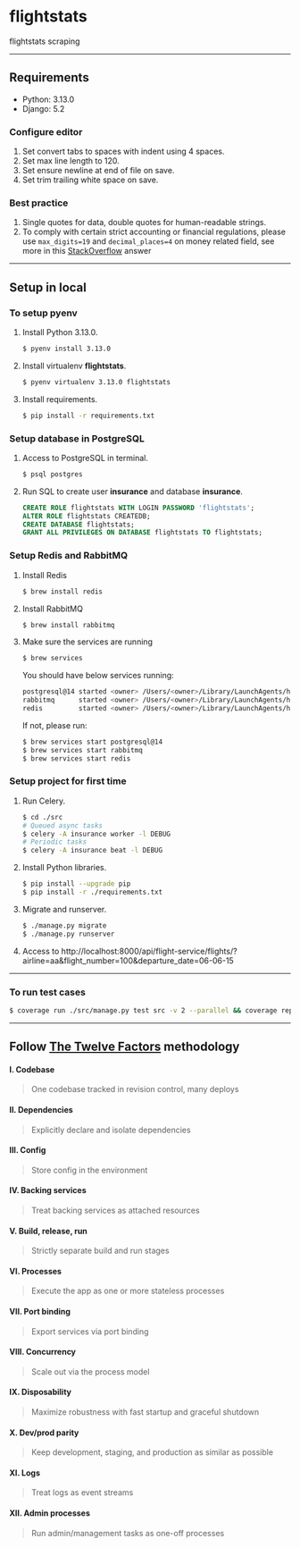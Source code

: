 # flightstats

flightstats scraping

---

## Requirements

- Python: 3.13.0
- Django: 5.2

### Configure editor

1. Set convert tabs to spaces with indent using 4 spaces.
2. Set max line length to 120.
3. Set ensure newline at end of file on save.
4. Set trim trailing white space on save.

### Best practice

1. Single quotes for data, double quotes for human-readable strings.
2. To comply with certain strict accounting or financial regulations, please use `max_digits=19` and `decimal_places=4` on money related field, see more in this [StackOverflow](https://stackoverflow.com/questions/224462/storing-money-in-a-decimal-column-what-precision-and-scale/224866#224866) answer

---

## Setup in local

### To setup pyenv

1. Install Python 3.13.0.
   ```sh
   $ pyenv install 3.13.0
   ```
2. Install virtualenv **flightstats**.
   ```sh
   $ pyenv virtualenv 3.13.0 flightstats
   ```
3. Install requirements.
   ```sh
   $ pip install -r requirements.txt
   ```

### Setup database in PostgreSQL

1. Access to PostgreSQL in terminal.
   ```sh
   $ psql postgres
   ```
2. Run SQL to create user **insurance** and database **insurance**.
   ```sql
   CREATE ROLE flightstats WITH LOGIN PASSWORD 'flightstats';
   ALTER ROLE flightstats CREATEDB;
   CREATE DATABASE flightstats;
   GRANT ALL PRIVILEGES ON DATABASE flightstats TO flightstats;
   ```

### Setup Redis and RabbitMQ

1. Install Redis
   ```sh
   $ brew install redis
   ```

2. Install RabbitMQ
   ```sh
   $ brew install rabbitmq
   ```

3. Make sure the services are running
   ```sh
   $ brew services
   ```
   You should have below services running:
   ```sh
   postgresql@14 started <owner> /Users/<owner>/Library/LaunchAgents/homebrew.mxcl.postgresql@14.plist
   rabbitmq      started <owner> /Users/<owner>/Library/LaunchAgents/homebrew.mxcl.rabbitmq.plist
   redis         started <owner> /Users/<owner>/Library/LaunchAgents/homebrew.mxcl.redis.plist
   ```
   If not, please run:
   ```sh
   $ brew services start postgresql@14
   $ brew services start rabbitmq
   $ brew services start redis
   ```

### Setup project for first time

1. Run Celery.
   ```sh
   $ cd ./src
   # Queued async tasks
   $ celery -A insurance worker -l DEBUG
   # Periodic tasks
   $ celery -A insurance beat -l DEBUG
   ```

2. Install Python libraries.
   ```sh
   $ pip install --upgrade pip
   $ pip install -r ./requirements.txt
   ```

3. Migrate and runserver.
   ```sh
   $ ./manage.py migrate
   $ ./manage.py runserver
   ```

4. Access to http://localhost:8000/api/flight-service/flights/?airline=aa&flight_number=100&departure_date=06-06-15

---

### To run test cases
```sh
$ coverage run ./src/manage.py test src -v 2 --parallel && coverage report -m
```

---

## Follow [The Twelve Factors](https://12factor.net/) methodology

#### I. Codebase
> One codebase tracked in revision control, many deploys

#### II. Dependencies
> Explicitly declare and isolate dependencies

#### III. Config
> Store config in the environment

#### IV. Backing services
> Treat backing services as attached resources

#### V. Build, release, run
> Strictly separate build and run stages

#### VI. Processes
> Execute the app as one or more stateless processes

#### VII. Port binding
> Export services via port binding

#### VIII. Concurrency
> Scale out via the process model

#### IX. Disposability
> Maximize robustness with fast startup and graceful shutdown

#### X. Dev/prod parity
> Keep development, staging, and production as similar as possible

#### XI. Logs
> Treat logs as event streams

#### XII. Admin processes
> Run admin/management tasks as one-off processes

